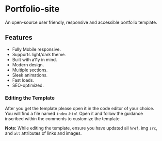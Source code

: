 # Portfolio-site
An open-source user friendly, responsive and accessible portfolio template. 

## Features

- Fully Mobile responsive.
- Supports light/dark theme.
- Built with a11y in mind.
- Modern design.
- Multiple sections.
- Sleek animations.
- Fast loads.
- SEO-optimized.

### Editing the Template

After you get the template please open it in the code editor of your choice.
You will find a file named `index.html` Open it and follow the guidance inscribed within the comments to customize the template.


**Note:** While editing the template, ensure you have updated all `href`, img `src`, and `alt` attributes of links and images.
